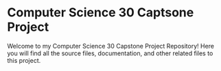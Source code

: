 # Computer Science 30 Captsone Project
 Welcome to my Computer Science 30 Capstone Project Repository!
 Here you will find all the source files, documentation, and other related files to this project.

